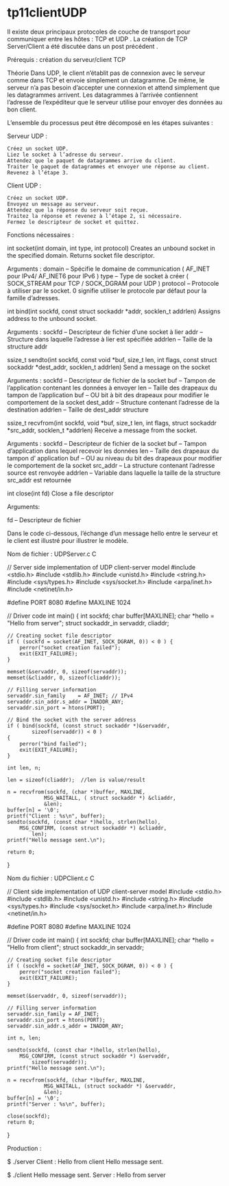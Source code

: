 # tp11clientUDP
Il existe deux principaux protocoles de couche de transport pour communiquer entre les hôtes : TCP et UDP . La création de TCP Server/Client a été discutée dans un post précédent .

Prérequis : création du serveur/client TCP

Théorie
Dans UDP, le client n’établit pas de connexion avec le serveur comme dans TCP et envoie simplement un datagramme. De même, le serveur n’a pas besoin d’accepter une connexion et attend simplement que les datagrammes arrivent. Les datagrammes à l’arrivée contiennent l’adresse de l’expéditeur que le serveur utilise pour envoyer des données au bon client.

L’ensemble du processus peut être décomposé en les étapes suivantes :

Serveur UDP :

    Créez un socket UDP.
    Liez le socket à l’adresse du serveur.
    Attendez que le paquet de datagrammes arrive du client.
    Traiter le paquet de datagrammes et envoyer une réponse au client.
    Revenez à l’étape 3.

Client UDP :

    Créez un socket UDP.
    Envoyez un message au serveur.
    Attendez que la réponse du serveur soit reçue.
    Traitez la réponse et revenez à l’étape 2, si nécessaire.
    Fermez le descripteur de socket et quittez.

Fonctions nécessaires :

int socket(int domain, int type, int protocol)
Creates an unbound socket in the specified domain.
Returns socket file descriptor.

Arguments :
domain – Spécifie le
domaine de communication ( AF_INET pour IPv4/ AF_INET6 pour IPv6 )
type – Type de socket à créer
( SOCK_STREAM pour TCP / SOCK_DGRAM pour UDP )
protocol – Protocole à utiliser par le socket.
0 signifie utiliser le protocole par défaut pour la famille d’adresses.

int bind(int sockfd, const struct sockaddr *addr, socklen_t addrlen)
Assigns address to the unbound socket.

Arguments :
sockfd – Descripteur de fichier d’une socket à lier
addr – Structure dans laquelle l’adresse à lier est spécifiée
addrlen – Taille de la structure   addr

ssize_t sendto(int sockfd, const void *buf, size_t len, int flags,
const struct sockaddr *dest_addr, socklen_t addrlen)
Send a message on the socket

Arguments :
sockfd – Descripteur de fichier de la socket
buf – Tampon de l’application contenant les données à envoyer
len – Taille des drapeaux du tampon de l’application  buf – OU bit à bit des drapeaux pour modifier le comportement de la socket  dest_addr – Structure contenant l’adresse de la destination  addrlen – Taille de dest_addr structure


ssize_t recvfrom(int sockfd, void *buf, size_t len, int flags,
struct sockaddr *src_addr, socklen_t *addrlen)
Receive a message from the socket.

Arguments :
sockfd – Descripteur de fichier de la socket
buf – Tampon d’application dans lequel recevoir les données
len – Taille des drapeaux du tampon d’ application  buf – OU au niveau du bit des drapeaux pour modifier le comportement de la socket  src_addr – La structure contenant l’adresse source est renvoyée  addrlen – Variable dans laquelle la taille de la structure src_addr est retournée


int close(int fd)
Close a file descriptor

Arguments:

fd – Descripteur de fichier

Dans le code ci-dessous, l’échange d’un message hello entre le serveur et le client est illustré pour illustrer le modèle.

Nom de fichier : UDPServer.c
C

// Server side implementation of UDP client-server model
#include <stdio.h>
#include <stdlib.h>
#include <unistd.h>
#include <string.h>
#include <sys/types.h>
#include <sys/socket.h>
#include <arpa/inet.h>
#include <netinet/in.h>

#define PORT     8080
#define MAXLINE 1024

// Driver code
int main() {
int sockfd;
char buffer[MAXLINE];
char *hello = "Hello from server";
struct sockaddr_in servaddr, cliaddr;

    // Creating socket file descriptor 
    if ( (sockfd = socket(AF_INET, SOCK_DGRAM, 0)) < 0 ) { 
        perror("socket creation failed"); 
        exit(EXIT_FAILURE); 
    } 
        
    memset(&servaddr, 0, sizeof(servaddr)); 
    memset(&cliaddr, 0, sizeof(cliaddr)); 
        
    // Filling server information 
    servaddr.sin_family    = AF_INET; // IPv4 
    servaddr.sin_addr.s_addr = INADDR_ANY; 
    servaddr.sin_port = htons(PORT); 
        
    // Bind the socket with the server address 
    if ( bind(sockfd, (const struct sockaddr *)&servaddr,  
            sizeof(servaddr)) < 0 ) 
    { 
        perror("bind failed"); 
        exit(EXIT_FAILURE); 
    } 
        
    int len, n; 
    
    len = sizeof(cliaddr);  //len is value/result 
    
    n = recvfrom(sockfd, (char *)buffer, MAXLINE,  
                MSG_WAITALL, ( struct sockaddr *) &cliaddr, 
                &len); 
    buffer[n] = '\0'; 
    printf("Client : %s\n", buffer); 
    sendto(sockfd, (const char *)hello, strlen(hello),  
        MSG_CONFIRM, (const struct sockaddr *) &cliaddr, 
            len); 
    printf("Hello message sent.\n");  
        
    return 0; 
}

Nom du fichier : UDPClient.c
C

// Client side implementation of UDP client-server model
#include <stdio.h>
#include <stdlib.h>
#include <unistd.h>
#include <string.h>
#include <sys/types.h>
#include <sys/socket.h>
#include <arpa/inet.h>
#include <netinet/in.h>

#define PORT     8080
#define MAXLINE 1024

// Driver code
int main() {
int sockfd;
char buffer[MAXLINE];
char *hello = "Hello from client";
struct sockaddr_in     servaddr;

    // Creating socket file descriptor 
    if ( (sockfd = socket(AF_INET, SOCK_DGRAM, 0)) < 0 ) { 
        perror("socket creation failed"); 
        exit(EXIT_FAILURE); 
    } 
    
    memset(&servaddr, 0, sizeof(servaddr)); 
        
    // Filling server information 
    servaddr.sin_family = AF_INET; 
    servaddr.sin_port = htons(PORT); 
    servaddr.sin_addr.s_addr = INADDR_ANY; 
        
    int n, len; 
        
    sendto(sockfd, (const char *)hello, strlen(hello), 
        MSG_CONFIRM, (const struct sockaddr *) &servaddr,  
            sizeof(servaddr)); 
    printf("Hello message sent.\n"); 
            
    n = recvfrom(sockfd, (char *)buffer, MAXLINE,  
                MSG_WAITALL, (struct sockaddr *) &servaddr, 
                &len); 
    buffer[n] = '\0'; 
    printf("Server : %s\n", buffer); 
    
    close(sockfd); 
    return 0; 
}

Production :

$ ./server
Client : Hello from client
Hello message sent.

$ ./client
Hello message sent.
Server : Hello from server

